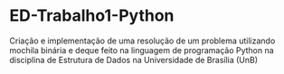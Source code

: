 # ED-Trabalho1-Python

Criação e implementação de uma resolução de um problema utilizando mochila binária e deque feito na linguagem de programação Python na disciplina de Estrutura de Dados na Universidade de Brasília (UnB)
